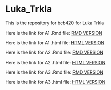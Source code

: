 # Luka_Trkla
This is the repository for bcb420 for Luka Trkla

Here is the link for A1 .Rmd file:
[RMD VERSION](https://github.com/bcb420-2022/Luka_Trkla/blob/main/LukaTrklaAssignment1.Rmd)

Here is the link for A1 .html file:
[HTML VERSION](https://github.com/bcb420-2022/Luka_Trkla/blob/main/LukaTrklaAssignment1.html)


Here is the link for A2 .Rmd file:
[RMD VERSION](https://github.com/bcb420-2022/Luka_Trkla/blob/main/a2_luka_trkla.Rmd)

Here is the link for A2 .html file:
[HTML VERSION](https://github.com/bcb420-2022/Luka_Trkla/blob/main/a2_luka_trkla.html)

Here is the link for A3 .Rmd file:
[RMD VERSION](https://github.com/bcb420-2022/Luka_Trkla/blob/main/A3_luka_trkla.Rmd)

Here is the link for A3 .html file:
[HTML VERSION](https://github.com/bcb420-2022/Luka_Trkla/blob/main/A3_luka_trkla.html)
